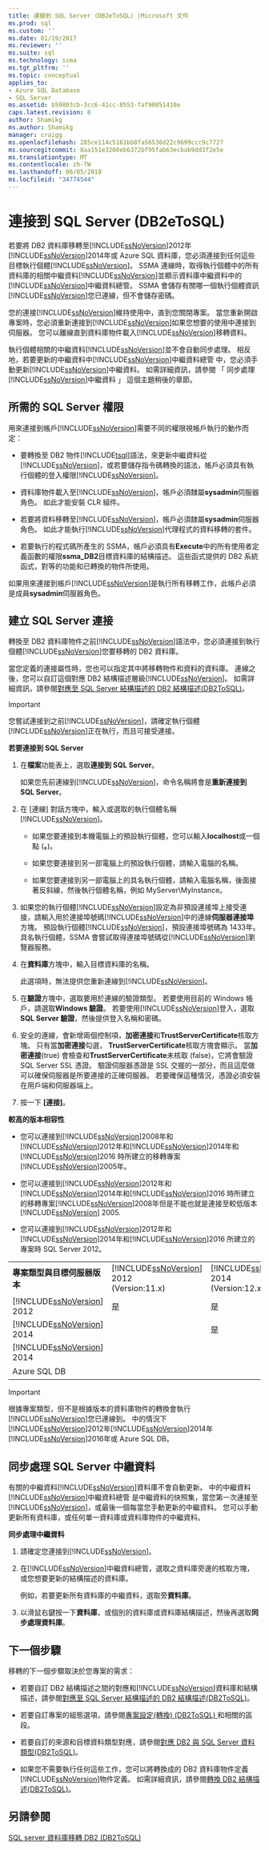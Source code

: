 ```yaml
---
title: 連接到 SQL Server (DB2eToSQL) |Microsoft 文件
ms.prod: sql
ms.custom: ''
ms.date: 01/19/2017
ms.reviewer: ''
ms.suite: sql
ms.technology: ssma
ms.tgt_pltfrm: ''
ms.topic: conceptual
applies_to:
- Azure SQL Database
- SQL Server
ms.assetid: b59803cb-3cc6-41cc-8553-faf90851410e
caps.latest.revision: 8
author: Shamikg
ms.author: Shamikg
manager: craigg
ms.openlocfilehash: 285ce114c5161bb8fa56536d22c9699ccc9c7727
ms.sourcegitcommit: 8aa151e3280eb6372bf95fab63ecbab9dd3f2e5e
ms.translationtype: MT
ms.contentlocale: zh-TW
ms.lasthandoff: 06/05/2018
ms.locfileid: "34774544"
---
```

# <a name="connecting-to-sql-server-db2etosql"></a>連接到 SQL Server (DB2eToSQL)
若要將 DB2 資料庫移轉至[!INCLUDE[ssNoVersion](../../includes/ssnoversion_md.md)]2012年[!INCLUDE[ssNoVersion](../../includes/ssnoversion_md.md)]2014年或 Azure SQL 資料庫，您必須連接到任何這些目標執行個體[!INCLUDE[ssNoVersion](../../includes/ssnoversion_md.md)]。 SSMA 連線時，取得執行個體中的所有資料庫的相關中繼資料[!INCLUDE[ssNoVersion](../../includes/ssnoversion_md.md)]並顯示資料庫中繼資料中的[!INCLUDE[ssNoVersion](../../includes/ssnoversion_md.md)]中繼資料總管。 SSMA 會儲存有關哪一個執行個體資訊[!INCLUDE[ssNoVersion](../../includes/ssnoversion_md.md)]您已連線，但不會儲存密碼。  
  
您的連接[!INCLUDE[ssNoVersion](../../includes/ssnoversion_md.md)]維持使用中，直到您關閉專案。 當您重新開啟專案時，您必須重新連接到[!INCLUDE[ssNoVersion](../../includes/ssnoversion_md.md)]如果您想要的使用中連接到伺服器。 您可以離線直到資料庫物件載入[!INCLUDE[ssNoVersion](../../includes/ssnoversion_md.md)]移轉資料。  
  
執行個體相關的中繼資料[!INCLUDE[ssNoVersion](../../includes/ssnoversion_md.md)]並不會自動同步處理。 相反地，若要更新的中繼資料中[!INCLUDE[ssNoVersion](../../includes/ssnoversion_md.md)]中繼資料總管 中，您必須手動更新[!INCLUDE[ssNoVersion](../../includes/ssnoversion_md.md)]中繼資料。 如需詳細資訊，請參閱 「 同步處理[!INCLUDE[ssNoVersion](../../includes/ssnoversion_md.md)]中繼資料 」 這個主題稍後的章節。  
  
## <a name="required-sql-server-permissions"></a>所需的 SQL Server 權限  
用來連接到帳戶[!INCLUDE[ssNoVersion](../../includes/ssnoversion_md.md)]需要不同的權限視帳戶執行的動作而定：  
  
-   要轉換至 DB2 物件[!INCLUDE[tsql](../../includes/tsql_md.md)]語法，來更新中繼資料從[!INCLUDE[ssNoVersion](../../includes/ssnoversion_md.md)]，或若要儲存指令碼轉換的語法，帳戶必須具有執行個體的登入權限[!INCLUDE[ssNoVersion](../../includes/ssnoversion_md.md)]。  
  
-   資料庫物件載入至[!INCLUDE[ssNoVersion](../../includes/ssnoversion_md.md)]，帳戶必須隸屬**sysadmin**伺服器角色。 如此才能安裝 CLR 組件。  
  
-   若要將資料移轉至[!INCLUDE[ssNoVersion](../../includes/ssnoversion_md.md)]，帳戶必須隸屬**sysadmin**伺服器角色。 如此才能執行[!INCLUDE[ssNoVersion](../../includes/ssnoversion_md.md)]代理程式的資料移轉的套件。  
  
-   若要執行的程式碼所產生的 SSMA，帳戶必須具有**Execute**中的所有使用者定義函數的權限**ssma_DB2**目標資料庫的結構描述。 這些函式提供的 DB2 系統函式，對等的功能和已轉換的物件所使用。  
  
如果用來連接到帳戶[!INCLUDE[ssNoVersion](../../includes/ssnoversion_md.md)]是執行所有移轉工作，此帳戶必須是成員**sysadmin**伺服器角色。  
  
## <a name="establishing-a-sql-server-connection"></a>建立 SQL Server 連接  
轉換至 DB2 資料庫物件之前[!INCLUDE[ssNoVersion](../../includes/ssnoversion_md.md)]語法中，您必須連接到執行個體[!INCLUDE[ssNoVersion](../../includes/ssnoversion_md.md)]您要移轉的 DB2 資料庫。  
  
當您定義的連接屬性時，您也可以指定其中將移轉物件和資料的資料庫。 連線之後，您可以自訂這個對應 DB2 結構描述層級[!INCLUDE[ssNoVersion](../../includes/ssnoversion_md.md)]。 如需詳細資訊，請參閱[對應至 SQL Server 結構描述的 DB2 結構描述&#40;DB2ToSQL&#41;](../../ssma/db2/mapping-db2-schemas-to-sql-server-schemas-db2tosql.md)。  
  
> [!IMPORTANT]  
> 您嘗試連接到之前[!INCLUDE[ssNoVersion](../../includes/ssnoversion_md.md)]，請確定執行個體[!INCLUDE[ssNoVersion](../../includes/ssnoversion_md.md)]正在執行，而且可接受連接。  
  
**若要連接到 SQL Server**  
  
1.  在**檔案**功能表上，選取**連接到 SQL Server**。  
  
    如果您先前連線到[!INCLUDE[ssNoVersion](../../includes/ssnoversion_md.md)]，命令名稱將會是**重新連接到 SQL Server**。  
  
2.  在 [連線] 對話方塊中，輸入或選取的執行個體名稱[!INCLUDE[ssNoVersion](../../includes/ssnoversion_md.md)]。  
  
    -   如果您要連接到本機電腦上的預設執行個體，您可以輸入**localhost**或一個點 (**。**)。  
  
    -   如果您要連接到另一部電腦上的預設執行個體，請輸入電腦的名稱。  
  
    -   如果您要連接到另一部電腦上的具名執行個體，請輸入電腦名稱，後面接著反斜線，然後執行個體名稱，例如 MyServer\MyInstance。  
  
3.  如果您的執行個體[!INCLUDE[ssNoVersion](../../includes/ssnoversion_md.md)]設定為非預設連接埠上接受連接，請輸入用於連接埠號碼[!INCLUDE[ssNoVersion](../../includes/ssnoversion_md.md)]中的連線**伺服器連接埠**方塊。 預設執行個體[!INCLUDE[ssNoVersion](../../includes/ssnoversion_md.md)]，預設連接埠號碼為 1433年。 具名執行個體，SSMA 會嘗試取得連接埠號碼從[!INCLUDE[ssNoVersion](../../includes/ssnoversion_md.md)]瀏覽器服務。  
  
4.  在**資料庫**方塊中，輸入目標資料庫的名稱。  
  
    此選項時，無法提供您重新連線到[!INCLUDE[ssNoVersion](../../includes/ssnoversion_md.md)]。  
  
5.  在**驗證**方塊中，選取要用於連線的驗證類型。 若要使用目前的 Windows 帳戶，請選取**Windows 驗證**。 若要使用[!INCLUDE[ssNoVersion](../../includes/ssnoversion_md.md)]登入，選取**SQL Server 驗證**，然後提供登入名稱和密碼。  
  
6.  安全的連線，會新增兩個控制項，**加密連接**和**TrustServerCertificate**核取方塊。 只有當**加密連接**勾選， **TrustServerCertificate**核取方塊會顯示。 當**加密連接**(true) 會檢查和**TrustServerCertificate**未核取 (false)，它將會驗證 SQL Server SSL 憑證。 驗證伺服器憑證是 SSL 交握的一部分，而且這麼做可以確保伺服器是所要連接的正確伺服器。 若要確保這種情況，憑證必須安裝在用戶端和伺服器端上。  
  
7.  按一下 **[連接]**。  
  
**較高的版本相容性**  
  
-   您可以連接到[!INCLUDE[ssNoVersion](../../includes/ssnoversion_md.md)]2008年和[!INCLUDE[ssNoVersion](../../includes/ssnoversion_md.md)]2012年和[!INCLUDE[ssNoVersion](../../includes/ssnoversion_md.md)]2014年和[!INCLUDE[ssNoVersion](../../includes/ssnoversion_md.md)]2016 時所建立的移轉專案[!INCLUDE[ssNoVersion](../../includes/ssnoversion_md.md)]2005年。  
  
-   您可以連接到[!INCLUDE[ssNoVersion](../../includes/ssnoversion_md.md)]2012年和[!INCLUDE[ssNoVersion](../../includes/ssnoversion_md.md)]2014年和[!INCLUDE[ssNoVersion](../../includes/ssnoversion_md.md)]2016 時所建立的移轉專案[!INCLUDE[ssNoVersion](../../includes/ssnoversion_md.md)]2008年但是不能也就是連接至較低版本[!INCLUDE[ssNoVersion](../../includes/ssnoversion_md.md)] 2005.  
  
-   您可以連接到[!INCLUDE[ssNoVersion](../../includes/ssnoversion_md.md)]2012年和[!INCLUDE[ssNoVersion](../../includes/ssnoversion_md.md)]2014年和[!INCLUDE[ssNoVersion](../../includes/ssnoversion_md.md)]2016 所建立的專案時 SQL Server 2012。  
  
||||||  
|-|-|-|-|-|  
|**專案類型與目標伺服器版本**|[!INCLUDE[ssNoVersion](../../includes/ssnoversion_md.md)] 2012 <br />(Version:11.x)|[!INCLUDE[ssNoVersion](../../includes/ssnoversion_md.md)] 2014 <br />(Version:12.x)|[!INCLUDE[ssNoVersion](../../includes/ssnoversion_md.md)] 2016 <br />(Version:13.x)|Azure SQL DB|  
|[!INCLUDE[ssNoVersion](../../includes/ssnoversion_md.md)] 2012|是|是|是||  
|[!INCLUDE[ssNoVersion](../../includes/ssnoversion_md.md)] 2014||是|是||  
|[!INCLUDE[ssNoVersion](../../includes/ssnoversion_md.md)] 2014|||是||  
|Azure SQL DB||||是|  
  
> [!IMPORTANT]  
> 根據專案類型，但不是根據版本的資料庫物件的轉換會執行[!INCLUDE[ssNoVersion](../../includes/ssnoversion_md.md)]您已連線到。 中的情況下[!INCLUDE[ssNoVersion](../../includes/ssnoversion_md.md)]2012年[!INCLUDE[ssNoVersion](../../includes/ssnoversion_md.md)]2014年[!INCLUDE[ssNoVersion](../../includes/ssnoversion_md.md)]2016年或 Azure SQL DB。  
  
## <a name="synchronizing-sql-server-metadata"></a>同步處理 SQL Server 中繼資料  
有關的中繼資料[!INCLUDE[ssNoVersion](../../includes/ssnoversion_md.md)]資料庫不會自動更新。 中的中繼資料[!INCLUDE[ssNoVersion](../../includes/ssnoversion_md.md)]中繼資料總管 是中繼資料的快照集，當您第一次連接至[!INCLUDE[ssNoVersion](../../includes/ssnoversion_md.md)]，或最後一個每當您手動更新的中繼資料。 您可以手動更新所有資料庫，或任何單一資料庫或資料庫物件的中繼資料。  
  
**同步處理中繼資料**  
  
1.  請確定您連接到[!INCLUDE[ssNoVersion](../../includes/ssnoversion_md.md)]。  
  
2.  在[!INCLUDE[ssNoVersion](../../includes/ssnoversion_md.md)]中繼資料總管，選取之資料庫旁邊的核取方塊，或您想要更新的結構描述的資料庫。  
  
    例如，若要更新所有資料庫的中繼資料，選取旁**資料庫**。  
  
3.  以滑鼠右鍵按一下**資料庫**，或個別的資料庫或資料庫結構描述，然後再選取**同步處理資料庫**。  
  
## <a name="next-step"></a>下一個步驟  
移轉的下一個步驟取決於您專案的需求：  
  
-   若要自訂 DB2 結構描述之間的對應和[!INCLUDE[ssNoVersion](../../includes/ssnoversion_md.md)]資料庫和結構描述，請參閱[對應至 SQL Server 結構描述的 DB2 結構描述&#40;DB2ToSQL&#41;](../../ssma/db2/mapping-db2-schemas-to-sql-server-schemas-db2tosql.md)。  
  
-   若要自訂專案的組態選項，請參閱[專案設定&#40;轉換&#41; &#40;DB2ToSQL&#41; ](../../ssma/db2/project-settings-conversion-db2tosql.md)和相關的區段。  
  
-   若要自訂的來源和目標資料類型對應，請參閱[對應 DB2 與 SQL Server 資料類型&#40;DB2ToSQL&#41;](../../ssma/db2/mapping-db2-and-sql-server-data-types-db2tosql.md)。  
  
-   如果您不需要執行任何這些工作，您可以將轉換成的 DB2 資料庫物件定義[!INCLUDE[ssNoVersion](../../includes/ssnoversion_md.md)]物件定義。 如需詳細資訊，請參閱[轉換 DB2 結構描述&#40;DB2ToSQL&#41;](../../ssma/db2/converting-db2-schemas-db2tosql.md)。  
  
## <a name="see-also"></a>另請參閱  
[SQL server 資料庫移轉 DB2 &#40;DB2ToSQL&#41;](../../ssma/db2/migrating-db2-databases-to-sql-server-db2tosql.md)  
  

